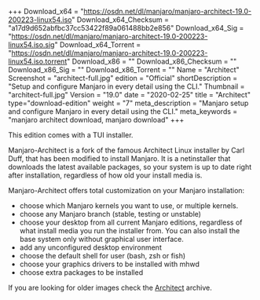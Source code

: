 +++
Download_x64 = "https://osdn.net/dl/manjaro/manjaro-architect-19.0-200223-linux54.iso"
Download_x64_Checksum = "a17d9d652abfbc37cc53422f89a061488bb2e856"
Download_x64_Sig = "https://osdn.net/dl/manjaro/manjaro-architect-19.0-200223-linux54.iso.sig"
Download_x64_Torrent = "https://osdn.net/dl/manjaro/manjaro-architect-19.0-200223-linux54.iso.torrent"
Download_x86 = ""
Download_x86_Checksum = ""
Download_x86_Sig = ""
Download_x86_Torrent = ""
Name = "Architect"
Screenshot = "architect-full.jpg"
edition = "Official"
shortDescription = "Setup and configure Manjaro in every detail using the CLI."
Thumbnail = "architect-full.jpg"
Version = "19.0"
date = "2020-02-25"
title = "Architect"
type="download-edition"
weight = "7"
meta_description = "Manjaro setup and configure Manjaro in every detail using the CLI."
meta_keywords = "manjaro architect download, manjaro download"
+++

This edition comes with a TUI installer.

Manjaro-Architect is a fork of the famous Architect Linux installer by Carl Duff, that has been modified to install Manjaro. It is a netinstaller that downloads the latest available packages, so your system is up to date right after installation, regardless of how old your install media is.

Manjaro-Architect offers total customization on your Manjaro installation:

- choose which Manjaro kernels you want to use, or multiple kernels.
- choose any Manjaro branch (stable, testing or unstable)
- choose your desktop from all current Manjaro editions, regardless of what install media you run the installer from. You can also install the base system only without graphical user interface.
- add any unconfigured desktop environment
- choose the default shell for user (bash, zsh or fish)
- choose your graphics drivers to be installed with mhwd
- choose extra packages to be installed

If you are looking for older images check the [Architect](https://osdn.net/projects/manjaro-archive/storage/architect/) archive.
